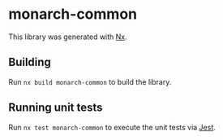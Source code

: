 # monarch-common

This library was generated with [Nx](https://nx.dev).

## Building

Run `nx build monarch-common` to build the library.

## Running unit tests

Run `nx test monarch-common` to execute the unit tests via [Jest](https://jestjs.io).
